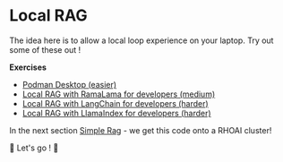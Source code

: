 # Local RAG

The idea here is to allow a local loop experience on your laptop. Try out some of these out !

**Exercises**

- [Podman Desktop (easier)](2-local-rag/2-podman-desktop.md)
- [Local RAG with RamaLama for developers (medium)](2-local-rag/2-local-rag-ramalama.md)
- [Local RAG with LangChain for developers (harder)](2-local-rag/2-local-rag-langchain.md)
- [Local RAG with LlamaIndex for developers (harder)](2-local-rag/2-local-rag-llamaindex.md)

In the next section [Simple Rag](3-simple-rag/README.md) - we get this code onto a RHOAI cluster!

🚗 Let's go ! 🚗
